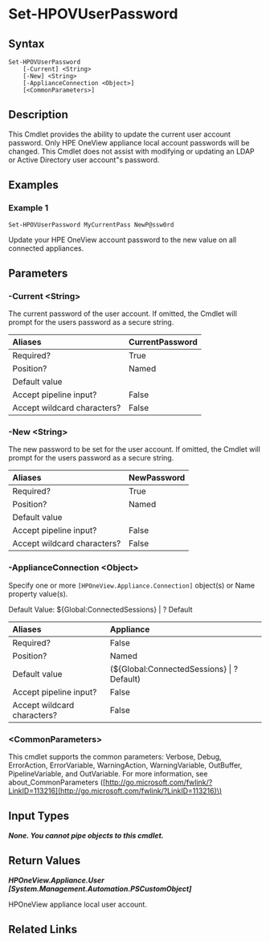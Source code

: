 ﻿---
description: Update current user account password.
---

# Set-HPOVUserPassword

## Syntax

```text
Set-HPOVUserPassword
    [-Current] <String>
    [-New] <String>
    [-ApplianceConnection <Object>]
    [<CommonParameters>]
```

## Description

This Cmdlet provides the ability to update the current user account password.  Only HPE OneView appliance local account passwords will be changed.  This Cmdlet does not assist with modifying or updating an LDAP or Active Directory user account"s password.

## Examples

###  Example 1 

```text
Set-HPOVUserPassword MyCurrentPass NewP@ssw0rd
```

Update your HPE OneView account password to the new value on all connected appliances.

## Parameters

### -Current &lt;String&gt;

The current password of the user account. If omitted, the Cmdlet will prompt for the users password as a secure string.

| Aliases | CurrentPassword |
| :--- | :--- |
| Required? | True |
| Position? | Named |
| Default value |  |
| Accept pipeline input? | False |
| Accept wildcard characters? | False |

### -New &lt;String&gt;

The new password to be set for the user account. If omitted, the Cmdlet will prompt for the users password as a secure string.

| Aliases | NewPassword |
| :--- | :--- |
| Required? | True |
| Position? | Named |
| Default value |  |
| Accept pipeline input? | False |
| Accept wildcard characters? | False |

### -ApplianceConnection &lt;Object&gt;

    
Specify one or more `[HPOneView.Appliance.Connection]` object(s) or Name property value(s).
    
Default Value: ${Global:ConnectedSessions} | ? Default

| Aliases | Appliance |
| :--- | :--- |
| Required? | False |
| Position? | Named |
| Default value | (${Global:ConnectedSessions} &vert; ? Default) |
| Accept pipeline input? | False |
| Accept wildcard characters? | False |

### &lt;CommonParameters&gt;

This cmdlet supports the common parameters: Verbose, Debug, ErrorAction, ErrorVariable, WarningAction, WarningVariable, OutBuffer, PipelineVariable, and OutVariable. For more information, see about\_CommonParameters \([http://go.microsoft.com/fwlink/?LinkID=113216](http://go.microsoft.com/fwlink/?LinkID=113216)\)

## Input Types

_**None.  You cannot pipe objects to this cmdlet.**_

## Return Values

_**HPOneView.Appliance.User [System.Management.Automation.PSCustomObject]**_

HPOneView appliance local user account.

## Related Links


